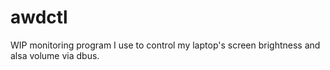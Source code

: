 # awdctl
WIP monitoring program I use to control my laptop's screen brightness and alsa volume via dbus.
